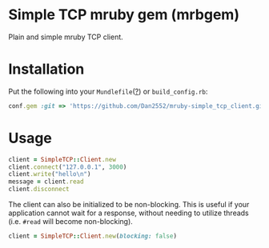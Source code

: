 # Simple TCP mruby gem (mrbgem)

Plain and simple mruby TCP client.

# Installation

Put the following into your `Mundlefile`([?](https://github.com/Dan2552/mundler)) or `build_config.rb`:
``` ruby
conf.gem :git => 'https://github.com/Dan2552/mruby-simple_tcp_client.git', :branch => 'main'
```

# Usage

``` ruby
client = SimpleTCP::Client.new
client.connect("127.0.0.1", 3000)
client.write("hello\n")
message = client.read
client.disconnect
```

The client can also be initialized to be non-blocking. This is useful if your application cannot wait for a response, without needing to utilize threads (i.e. `#read` will become non-blocking).

``` ruby
client = SimpleTCP::Client.new(blocking: false)
```
